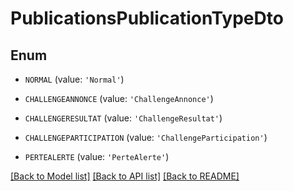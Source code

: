# PublicationsPublicationTypeDto


## Enum

* `NORMAL` (value: `'Normal'`)

* `CHALLENGEANNONCE` (value: `'ChallengeAnnonce'`)

* `CHALLENGERESULTAT` (value: `'ChallengeResultat'`)

* `CHALLENGEPARTICIPATION` (value: `'ChallengeParticipation'`)

* `PERTEALERTE` (value: `'PerteAlerte'`)

[[Back to Model list]](../README.md#documentation-for-models) [[Back to API list]](../README.md#documentation-for-api-endpoints) [[Back to README]](../README.md)


